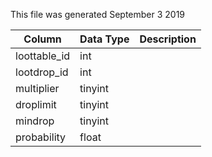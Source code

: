 This file was generated September 3 2019

| Column       | Data Type | Description |
| ------------ | --------- | ----------- |
| loottable_id | int       |             |
| lootdrop_id  | int       |             |
| multiplier   | tinyint   |             |
| droplimit    | tinyint   |             |
| mindrop      | tinyint   |             |
| probability  | float     |             |